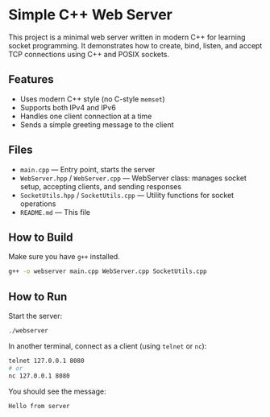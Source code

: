 # Simple C++ Web Server

This project is a minimal web server written in modern C++ for learning socket programming. It demonstrates how to create, bind, listen, and accept TCP connections using C++ and POSIX sockets.

## Features

- Uses modern C++ style (no C-style `memset`)
- Supports both IPv4 and IPv6
- Handles one client connection at a time
- Sends a simple greeting message to the client

## Files

- `main.cpp` — Entry point, starts the server
- `WebServer.hpp` / `WebServer.cpp` — WebServer class: manages socket setup, accepting clients, and sending responses
- `SocketUtils.hpp` / `SocketUtils.cpp` — Utility functions for socket operations
- `README.md` — This file

## How to Build

Make sure you have `g++` installed.

```bash
g++ -o webserver main.cpp WebServer.cpp SocketUtils.cpp
```

## How to Run

Start the server:

```bash
./webserver
```

In another terminal, connect as a client (using `telnet` or `nc`):

```bash
telnet 127.0.0.1 8080
# or
nc 127.0.0.1 8080
```

You should see the message:

```
Hello from server
```

